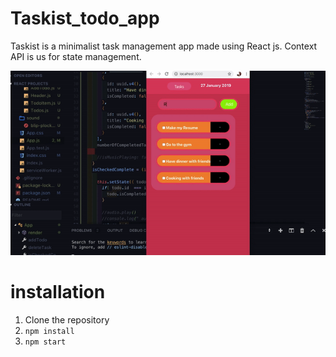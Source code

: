 # Taskist_todo_app
Taskist is a minimalist task management app made using React js. Context API is us for state management.

![](https://github.com/kemojal/Taskist_todo_app/blob/master/shots/gify.gif)

# installation
1. Clone the repository
2. `npm install`
3. `npm start`
